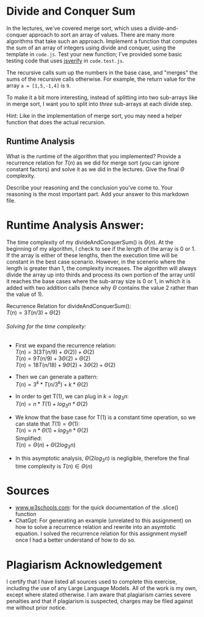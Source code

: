 # Divide and Conquer Sum

In the lectures, we've covered merge sort, which uses a divide-and-conquer
approach to sort an array of values. There are many more algorithms that take
such an approach. Implement a function that computes the sum of an array of
integers using divide and conquer, using the template in `code.js`. Test your
new function; I've provided some basic testing code that uses
[jsverify](https://jsverify.github.io/) in `code.test.js`.

The recursive calls sum up the numbers in the base case, and "merges" the sums
of the recursive calls otherwise. For example, the return value for the array `a
= [1,5,-1,4]` is `9`.

To make it a bit more interesting, instead of splitting into two sub-arrays like
in merge sort, I want you to split into *three* sub-arrays at each divide step.

Hint: Like in the implementation of merge sort, you may need a helper function
that does the actual recursion.

## Runtime Analysis

What is the runtime of the algorithm that you implemented? Provide a recurrence
relation for $T(n)$ as we did for merge sort (you can ignore constant factors)
and solve it as we did in the lectures. Give the final $\Theta$ complexity.

Describe your reasoning and the conclusion you've come to. Your reasoning is the
most important part. Add your answer to this markdown file.


# Runtime Analysis Answer:

The time complexity of my divideAndConquerSum() is $\Theta(n)$.
At the beginning of my algorithm, I check to see if the length of the
array is 0 or 1. If the array is either of these lengths, then the execution
time will be constant in the best case scenario. However, in the scenerio
where the length is greater than 1, the complexity increases.
The algorithm will always divide the array up into thirds and process
its own portion of the array until it reaches the base cases where the 
sub-array size is 0 or 1, in which it is added with two addition calls (hence 
why $\Theta$ contains the value 2 rather than the value of 1).

Recurrence Relation for divideAndConquerSum():\
$T(n) = 3T(n/3) + \Theta(2)$

###### Solving for the time complexity:
- First we expand the recurrence relation:\
    $T(n) = 3(3T(n/9) + \Theta(2)) + \Theta(2)$\
    $T(n) = 9T(n/9) + 3\Theta(2) + \Theta(2)$\
    $T(n) = 18T(n/18) + 9\Theta(2) + 3\Theta(2) + \Theta(2)$

- Then we can generate a pattern:\
    $T(n) = 3^k * T(n/3^k) + k * \Theta(2)$

- In order to get T(1), we can plug in $k = log{_3}n$:\
    $T(n) = n * T(1) + log{_3}n * \Theta(2)$

- We know that the base case for T(1) is a constant time operation, so we 
    can state that $T(1) = \Theta(1)$:\
    $T(n) = n * \Theta(1) + log{_3}n * \Theta(2)$\
    Simplified:\
    $T(n) = \Theta(n) + \Theta(2log{_3}n)$

- In this asymptotic analysis, $\Theta(2log{_3}n)$ is negligible, therefore
    the final time complexity is $T(n) \in \Theta(n)$



# Sources

- www.w3schools.com: for the quick documentation of the .slice() function
- ChatGpt: For generating an example (unrelated to this assignment) on
            how to solve a recurrence relation and rewrite into an asymtotic
            equation. I solved the recurrence relation for this assignment 
            myself once I had a better understand of how to do so.

# Plagiarism Acknowledgement
I certify that I have listed all sources used to complete this exercise, 
including the use of any Large Language Models. All of the work is my own, 
except where stated otherwise. I am aware that plagiarism carries severe 
penalties and that if plagiarism is suspected, charges may be filed against me 
without prior notice.
